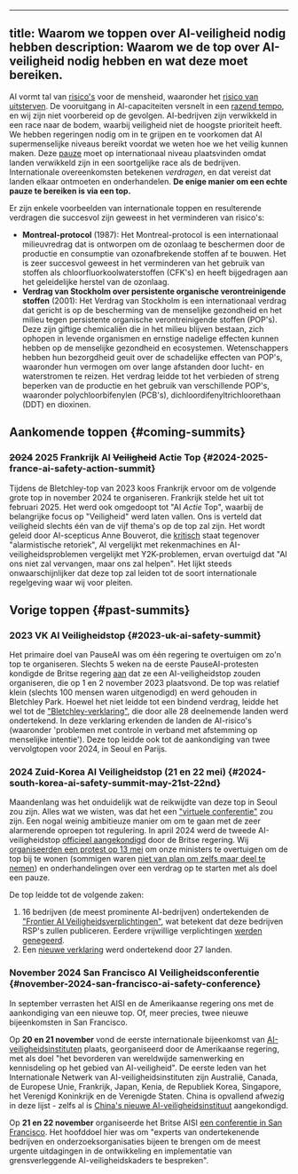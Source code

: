 

---
title: Waarom we toppen over AI-veiligheid nodig hebben
description: Waarom we de top over AI-veiligheid nodig hebben en wat deze moet bereiken.
---
AI vormt tal van [risico's](/risks) voor de mensheid, waaronder het [risico van uitsterven](/xrisk).
De vooruitgang in AI-capaciteiten versnelt in een [razend tempo](/urgency), en wij zijn niet voorbereid op de gevolgen.
AI-bedrijven zijn verwikkeld in een race naar de bodem, waarbij veiligheid niet de hoogste prioriteit heeft.
We hebben regeringen nodig om in te grijpen en te voorkomen dat AI supermenselijke niveaus bereikt voordat we weten hoe we het veilig kunnen maken.
Deze [pauze](/proposal) moet op internationaal niveau plaatsvinden omdat landen verwikkeld zijn in een soortgelijke race als de bedrijven.
Internationale overeenkomsten betekenen _verdragen_, en dat vereist dat landen elkaar ontmoeten en onderhandelen.
**De enige manier om een echte pauze te bereiken is via een top.**

Er zijn enkele voorbeelden van internationale toppen en resulterende verdragen die succesvol zijn geweest in het verminderen van risico's:

- **Montreal-protocol** (1987): Het Montreal-protocol is een internationaal milieuvredrag dat is ontworpen om de ozonlaag te beschermen door de productie en consumptie van ozonafbrekende stoffen af te bouwen. Het is zeer succesvol geweest in het verminderen van het gebruik van stoffen als chloorfluorkoolwaterstoffen (CFK's) en heeft bijgedragen aan het geleidelijke herstel van de ozonlaag.
- **Verdrag van Stockholm over persistente organische verontreinigende stoffen** (2001): Het Verdrag van Stockholm is een internationaal verdrag dat gericht is op de bescherming van de menselijke gezondheid en het milieu tegen persistente organische verontreinigende stoffen (POP's). Deze zijn giftige chemicaliën die in het milieu blijven bestaan, zich ophopen in levende organismen en ernstige nadelige effecten kunnen hebben op de menselijke gezondheid en ecosystemen. Wetenschappers hebben hun bezorgdheid geuit over de schadelijke effecten van POP's, waaronder hun vermogen om over lange afstanden door lucht- en waterstromen te reizen. Het verdrag leidde tot het verbieden of streng beperken van de productie en het gebruik van verschillende POP's, waaronder polychloorbifenylen (PCB's), dichloordifenyltrichloorethaan (DDT) en dioxinen.

## Aankomende toppen {#coming-summits}

### ~~2024~~ 2025 Frankrijk AI ~~Veiligheid~~ Actie Top {#2024-2025-france-ai-safety-action-summit}

Tijdens de Bletchley-top van 2023 koos Frankrijk ervoor om de volgende grote top in november 2024 te organiseren.
Frankrijk stelde het uit tot februari 2025.
Het werd ook omgedoopt tot "AI _Actie_ Top", waarbij de belangrijke focus op "Veiligheid" werd laten vallen.
Ons is verteld dat veiligheid slechts één van de vijf thema's op de top zal zijn.
Het wordt geleid door AI-scepticus Anne Bouverot, die [kritisch](https://legrandcontinent-eu.translate.goog/es/2023/12/08/la-ia-no-nos-sustituira-una-conversacion-con-anne-bouverot-yann-le-cun-y-alexandre-viros/?_x_tr_sl=es&_x_tr_tl=nl&_x_tr_hl=nl&_x_tr_pto=sc) staat tegenover "alarmistische retoriek", AI vergelijkt met rekenmachines en AI-veiligheidsproblemen vergelijkt met Y2K-problemen, ervan overtuigd dat "AI ons niet zal vervangen, maar ons zal helpen".
Het lijkt steeds onwaarschijnlijker dat deze top zal leiden tot de soort internationale regelgeving waar wij voor pleiten.

## Vorige toppen {#past-summits}

### 2023 VK AI Veiligheidstop {#2023-uk-ai-safety-summit}

Het primaire doel van PauseAI was om één regering te overtuigen om zo'n top te organiseren.
Slechts 5 weken na de eerste PauseAI-protesten kondigde de Britse regering [aan](https://www.gov.uk/government/news/uk-to-host-first-global-summit-on-artificial-intelligence) dat ze een AI-veiligheidstop zouden organiseren, die op 1 en 2 november 2023 plaatsvond.
De top was relatief klein (slechts 100 mensen waren uitgenodigd) en werd gehouden in Bletchley Park.
Hoewel het niet leidde tot een bindend verdrag, leidde het wel tot de ["Bletchley-verklaring"](https://www.gov.uk/government/publications/ai-safety-summit-2023-the-bletchley-declaration/the-bletchley-declaration-by-countries-attending-the-ai-safety-summit-1-2-november-2023), die door alle 28 deelnemende landen werd ondertekend.
In deze verklaring erkenden de landen de AI-risico's (waaronder 'problemen met controle in verband met afstemming op menselijke intentie').
Deze top leidde ook tot de aankondiging van twee vervolgtopen voor 2024, in Seoul en Parijs.

### 2024 Zuid-Korea AI Veiligheidstop (21 en 22 mei) {#2024-south-korea-ai-safety-summit-may-21st-22nd}

Maandenlang was het onduidelijk wat de reikwijdte van deze top in Seoul zou zijn.
Alles wat we wisten, was dat het een ["virtuele conferentie"](https://www.bracknellnews.co.uk/news/national/23898764.ai-safety-institute-will-make-uk-global-hub-rishi-sunak-says/) zou zijn.
Een nogal weinig ambitieuze manier om om te gaan met de zeer alarmerende oproepen tot regulering.
In april 2024 werd de tweede AI-veiligheidstop [officieel aangekondigd](https://www.gov.uk/government/news/uk-and-republic-of-korea-to-build-on-legacy-of-bletchley-park) door de Britse regering.
Wij [organiseerden een protest op 13 mei](/2024-mei) om onze ministers te overtuigen om de top bij te wonen (sommigen waren [niet van plan om zelfs maar deel te nemen](https://www.reuters.com/technology/second-global-ai-safety-summit-faces-tough-questions-lower-turnout-2024-04-29/)) en onderhandelingen over een verdrag op te starten met als doel een pauze.

De top leidde tot de volgende zaken:

1. 16 bedrijven (de meest prominente AI-bedrijven) ondertekenden de ["Frontier AI Veiligheidsverplichtingen"](https://www.gov.uk/government/news/historic-first-as-companies-spanning-north-america-asia-europe-and-middle-east-agree-safety-commitments-on-development-of-ai?utm_source=substack&utm_medium=email), wat betekent dat deze bedrijven RSP's zullen publiceren. Eerdere vrijwillige verplichtingen [werden genegeerd](https://www.politico.eu/article/rishi-sunak-ai-testing-tech-ai-safety-institute/).
2. Een [nieuwe verklaring](https://www.gov.uk/government/publications/seoul-ministerial-statement-for-advancing-ai-safety-innovation-and-inclusivity-ai-seoul-summit-2024/seoul-ministerial-statement-for-advancing-ai-safety-innovation-and-inclusivity-ai-seoul-summit-2024) werd ondertekend door 27 landen.

### November 2024 San Francisco AI Veiligheidsconferentie {#november-2024-san-francisco-ai-safety-conference}

In september verrasten het AISI en de Amerikaanse regering ons met de aankondiging van een nieuwe top.
Of, meer precies, twee nieuwe bijeenkomsten in San Francisco.

Op **20 en 21 november** vond de eerste internationale bijeenkomst van [AI-veiligheidsinstituten](https://www.commerce.gov/news/press-releases/2024/09/us-secretary-commerce-raimondo-and-us-secretary-state-blinken-announce) plaats, georganiseerd door de Amerikaanse regering, met als doel "het bevorderen van wereldwijde samenwerking en kennisdeling op het gebied van AI-veiligheid".
De eerste leden van het Internationale Netwerk van AI-veiligheidsinstituten zijn Australië, Canada, de Europese Unie, Frankrijk, Japan, Kenia, de Republiek Korea, Singapore, het Verenigd Koninkrijk en de Verenigde Staten.
China is opvallend afwezig in deze lijst - zelfs al is [China's nieuwe AI-veiligheidsinstituut](https://x.com/yi_zeng/status/1831133250946838740) aangekondigd.

Op **21 en 22 november** organiseerde het Britse AISI [een conferentie in San Francisco](https://www.aisi.gov.uk/work/conference-on-frontier-ai-safety-frameworks).
Het hoofddoel hier was om "experts van ondertekenende bedrijven en onderzoeksorganisaties bijeen te brengen om de meest urgente uitdagingen in de ontwikkeling en implementatie van grensverleggende AI-veiligheidskaders te bespreken".